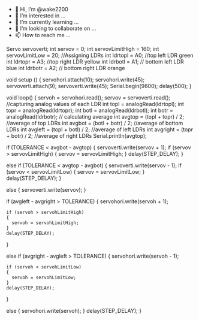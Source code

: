 - 👋 Hi, I’m @wake2200
- 👀 I’m interested in ...
- 🌱 I’m currently learning ...
- 💞️ I’m looking to collaborate on ...
- 📫 How to reach me ...

<!---
wake2200/wake2200 is a ✨ special ✨ repository because its `README.md` (this file) appears on your GitHub profile.
You can click the Preview link to take a look at your changes.
--->

Servo servoverti;
int servov = 0;
int servovLimitHigh = 160;
int servovLimitLow = 20;
//Assigning LDRs
int ldrtopl = A0; //top left LDR green
int ldrtopr = A3; //top right LDR yellow
int ldrbotl = A1; // bottom left LDR blue
int ldrbotr = A2; // bottom right LDR orange

void setup ()
{
  servohori.attach(10);
  servohori.write(45);
  servoverti.attach(9);
  servoverti.write(45);
  Serial.begin(9600);
  delay(500);
}

void loop()
{
  servoh = servohori.read();
  servov = servoverti.read();
  //capturing analog values of each LDR
  int topl = analogRead(ldrtopl);
  int topr = analogRead(ldrtopr);
  int botl = analogRead(ldrbotl);
  int botr = analogRead(ldrbotr);
  // calculating average
  int avgtop = (topl + topr) / 2; //average of top LDRs
  int avgbot = (botl + botr) / 2; //average of bottom LDRs
  int avgleft = (topl + botl) / 2; //average of left LDRs
  int avgright = (topr + botr) / 2; //average of right LDRs
  Serial.println(avgtop);

  if (TOLERANCE < avgbot - avgtop)
  {
    servoverti.write(servov + 1);
    if (servov > servovLimitHigh)
    {
      servov = servovLimitHigh;
    }
    delay(STEP_DELAY);
  }

  else if (TOLERANCE < avgtop - avgbot)
  {
    servoverti.write(servov - 1);
    if (servov < servovLimitLow)
    {
      servov = servovLimitLow;
    }
    delay(STEP_DELAY);
  }

  else
  {
    servoverti.write(servov);
  }

  if (avgleft - avgright > TOLERANCE)
  {
    servohori.write(servoh + 1);

    if (servoh > servohLimitHigh)
    {
      servoh = servohLimitHigh;
    }
    delay(STEP_DELAY);
  }

  else if (avgright - avgleft > TOLERANCE)
  {
    servohori.write(servoh - 1);

    if (servoh < servohLimitLow)
    {
      servoh = servohLimitLow;
    }
    delay(STEP_DELAY);
  }

  else
  {
    servohori.write(servoh);
  }
  delay(STEP_DELAY);
}
